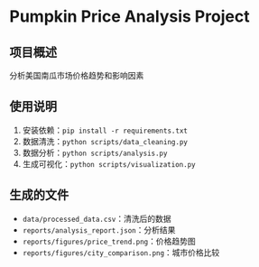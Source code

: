 # Pumpkin Price Analysis Project

## 项目概述
分析美国南瓜市场价格趋势和影响因素

## 使用说明
1. 安装依赖：`pip install -r requirements.txt`
2. 数据清洗：`python scripts/data_cleaning.py`
3. 数据分析：`python scripts/analysis.py`
4. 生成可视化：`python scripts/visualization.py`

## 生成的文件
- `data/processed_data.csv`：清洗后的数据
- `reports/analysis_report.json`：分析结果
- `reports/figures/price_trend.png`：价格趋势图
- `reports/figures/city_comparison.png`：城市价格比较